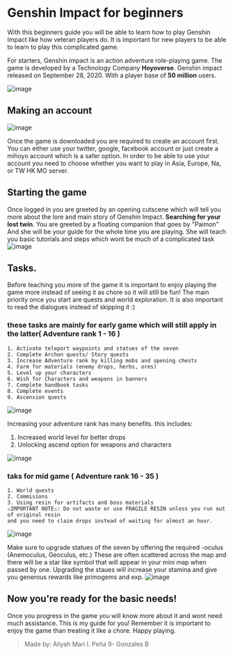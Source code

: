 # Genshin Impact for beginners

With this beginners guide you will be able to learn how to play Genshin Impact like how veteran players do. It is important for new players to be able to learn to play this complicated game.

For starters,
Genshin impact is an action adventure role-playing game. The game is developed by a Technology Company **Hoyoverse**.
Genshin impact released on September 28, 2020. With a player base of **50 million** users.

  ![image](https://user-images.githubusercontent.com/99848549/158375721-dc6a601a-2f01-4700-b432-8df5ef454381.png)
  
  ##  Making an account
  ![image](https://user-images.githubusercontent.com/99848549/158377541-b01d5789-5da5-4041-aea3-eafb29736333.png)


Once the game is downloaded you are required to create an account first. You can either use your twitter, google, facebook account or just create a mihoyo account which is a safer option. In order to be able to use your account you need to choose whether you want to play in Asia, Europe, Na, or TW HK MO server.
  ##  Starting the game
  Once logged in you are greeted by an opening cutscene which will tell you more about the lore and main story of Genshin Impact. 
  **Searching for your lost twin**.
  You are greeted by a floating companion that goes by "Paimon" And she will be your guide for the whole time you are playing. She will teach you basic tutorials and steps which wont be much of a complicated task
  ![image](https://user-images.githubusercontent.com/99848549/158378438-47496c90-b942-4783-be6e-20c5984f9409.png)

## Tasks.
Before teaching you more of the game it is important to enjoy playing the game more instead of seeing it as chore  so it will still be fun!
The main priority once you start are quests and world exploration. It is also important to read the dialogues instead of skipping it :)

### these tasks are mainly for early game which will still apply in the latter( Adventure rank 1 - 16 )
```
1. Activate teleport waypoints and statues of the seven
2. Complete Archon quests/ Story quests
3. Increase Adventure rank by killing mobs and opening chests
4. Farm for materials (enemy drops, herbs, ores)
5. Level up your characters
6. Wish for Characters and weapons in banners
7. Complete handbook tasks
8. Complete events
9. Ascension quests

```
![image](https://user-images.githubusercontent.com/99848549/158383837-534ba982-0cbd-4d7f-b414-0a91507cb5ce.png)

Increasing your adventure rank has many benefits.
this includes:
1. Increased world level for better drops
2. Unlocking ascend option for weapons and characters



![image](https://user-images.githubusercontent.com/99848549/158384225-bc2a8e51-d407-4700-9bc6-a1fb43c0bd24.png)

### taks for mid game ( Adventure rank 16 - 35 )
```
1. World quests
2. Commisions
3. Using resin for artifacts and boss materials
⚠IMPORTANT NOTE⚠: Do not waste or use FRAGILE RESIN unless you run out of original resin 
and you need to claim drops instead of waiting for almost an hour.
```
![image](https://user-images.githubusercontent.com/99848549/158383693-705a7493-f733-46a6-86f7-091148635ad4.png)

Make sure to upgrade statues of the seven by offering the required -oculus (Anemoculus, Geoculus, etc.)
These are often scattered across the map and there will be a star like symbol that will appear in your mini map
when passed by one.
Upgrading the staues will increase your stamina and give you generous rewards like primogems and exp.
![image](https://user-images.githubusercontent.com/99848549/158384306-a3197dd3-b31d-4c0e-a440-a98d5d2174a9.png)


## Now you're ready for the basic needs!
Once you progress in the game you will know more about it and wont need much assistance.
This is my guide for you! Remember it is important to enjoy the game than treating it like a chore. Happy playing.
 
 > Made by: Aliyah Mari I. Peña 9- Gonzales B
 
 
 

